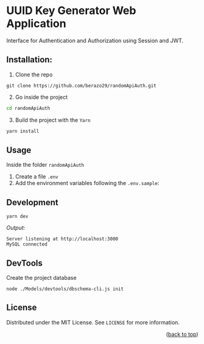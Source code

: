 # UUID Key Generator Web Application
Interface for Authentication and Authorization using Session and JWT.

## Installation:
1. Clone the repo
```git
git clone https://github.com/berazo29/randomApiAuth.git
```
2. Go inside the project
```sh
cd randomApiAuth
```
3. Build the project with the `Yarn` 
```js
yarn install
```

## Usage
Inside the folder `randomApiAuth` 
1. Create a file `.env` 
2. Add the environment variables following the `.env.sample`:

## Development
```
yarn dev
```
*Output:*
```
Server listening at http://localhost:3000
MySQL connected
```

## DevTools
Create the project database
```
node ./Models/devtools/dbschema-cli.js init
```



<!-- LICENSE -->
## License

Distributed under the MIT License. See `LICENSE` for more information.

<p align="right">(<a href="#top">back to top</a>)</p>
